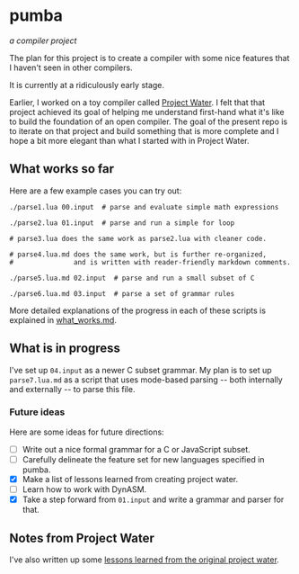 # pumba

*a compiler project*

The plan for this project is to create a compiler
with some nice features that I haven't seen in other compilers.

It is currently at a ridiculously early stage.

Earlier, I worked on a toy compiler called
[Project Water](https://github.com/tylerneylon/water).
I felt that that project achieved its goal of helping me
understand first-hand what it's like to build the foundation
of an open compiler.
The goal of the present repo is to iterate on that project
and build something that is more complete and I hope a bit
more elegant than what I started with in Project Water.

## What works so far

Here are a few example cases you can try out:

    ./parse1.lua 00.input  # parse and evaluate simple math expressions

    ./parse2.lua 01.input  # parse and run a simple for loop

    # parse3.lua does the same work as parse2.lua with cleaner code.

    # parse4.lua.md does the same work, but is further re-organized,
    #               and is written with reader-friendly markdown comments.

    ./parse5.lua.md 02.input  # parse and run a small subset of C

    ./parse6.lua.md 03.input  # parse a set of grammar rules

More detailed explanations of the progress in each of these scripts is
explained in
[what_works.md](https://github.com/tylerneylon/pumba/blob/master/what_works.md).

## What is in progress

I've set up `04.input` as a newer C subset grammar. My plan is to set up
`parse7.lua.md` as a script that uses mode-based parsing -- both internally
and externally -- to parse this file.

### Future ideas

Here are some ideas for future directions:

- [ ] Write out a nice formal grammar for a C or JavaScript subset.
- [ ] Carefully delineate the feature set for new languages specified in pumba.
- [x] Make a list of lessons learned from creating project water.
- [ ] Learn how to work with DynASM.
- [x] Take a step forward from `01.input` and write a grammar and parser for that.

## Notes from Project Water

I've also written up some
[lessons learned from the original project water](https://github.com/tylerneylon/pumba/blob/master/lessons_from_water.md).

